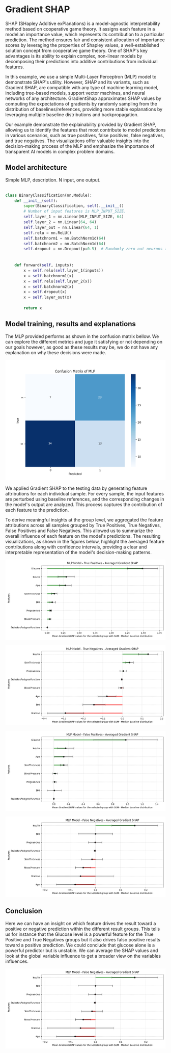 # Gradient SHAP


SHAP (SHapley Additive exPlanations) is a model-agnostic interpretability method based on cooperative game theory. It assigns each feature in a model an importance value, which represents its contribution to a particular prediction. The method ensures fair and consistent allocation of importance scores by leveraging the properties of Shapley values, a well-established solution concept from cooperative game theory. One of SHAP's key advantages is its ability to explain complex, non-linear models by decomposing their predictions into additive contributions from individual features.

In this example, we use a simple Multi-Layer Perceptron (MLP) model to demonstrate SHAP's utility. However, SHAP and its variants, such as Gradient SHAP, are compatible with any type of machine learning model, including tree-based models, support vector machines, and neural networks of any architecture. GradientShap approximates SHAP values by computing the expectations of gradients by randomly sampling from the distribution of baselines/references, providing more stable explanations by leveraging multiple baseline distributions and backpropagation.

Our example demonstrate the explainability provided by Gradient SHAP, allowing us to identify the features that most contribute to model predictions in various scenarios, such as true positives, false positives, false negatives, and true negatives. The visualizations offer valuable insights into the decision-making process of the MLP and emphasize the importance of transparent AI models in complex problem domains. 



## Model architecture

Simple MLP, description. N input, one output. 

```python

class BinaryClassification(nn.Module):
    def __init__(self):
        super(BinaryClassification, self).__init__()
        # Number of input features is MLP_INPUT_SIZE.
        self.layer_1 = nn.Linear(MLP_INPUT_SIZE, 64) 
        self.layer_2 = nn.Linear(64, 64)
        self.layer_out = nn.Linear(64, 1) 
        self.relu = nn.ReLU()
        self.batchnorm1 = nn.BatchNorm1d(64)
        self.batchnorm2 = nn.BatchNorm1d(64)
        self.dropout = nn.Dropout(p=0.5)  # Randomly zero out neurons to avoid overfitting

        
    def forward(self, inputs):
        x = self.relu(self.layer_1(inputs))
        x = self.batchnorm1(x)
        x = self.relu(self.layer_2(x))
        x = self.batchnorm2(x)
        x = self.dropout(x)
        x = self.layer_out(x)
        
        return x

```

## Model training, results and explanations

The MLP provided performs as shown in the confusion matrix bellow. We can explore the different metrics and juge it satisfying or not depending on our goals however, as good as these results may be, we do not have any explanation on why these decisions were made. 

![Confusion Matrix](./assets/img/confusion_matrix.png)

We applied Gradient SHAP to the testing data by generating feature attributions for each individual sample. For every sample, the input features are perturbed using baseline references, and the corresponding changes in the model's output are analyzed. This process captures the contribution of each feature to the prediction.

To derive meaningful insights at the group level, we aggregated the feature attributions across all samples grouped by True Positives, True Negatives, False Positives and False Negatives. This allowed us to summarize the overall influence of each feature on the model's predictions. The resulting visualizations, as shown in the figures below, highlight the averaged feature contributions along with confidence intervals, providing a clear and interpretable representation of the model's decision-making patterns.


![True Positives](./assets/img/GSHAP_MLP_TP.png)

![True Negatives](./assets/img/GSHAP_MLP_TN.png)

![False Positives](./assets/img/GSHAP_MLP_FP.png)

![False Negatives](./assets/img/GSHAP_MLP_FN.png)

## Conclusion

Here we can have an insight on which feature drives the result toward a positive or negative prediction within the different result groups. This tells us for instance that the Glucose level is a powerful feature for the True Positive and True Negatives groups but it also drives falso positive results toward a positive prediction. We could conclude that glucose alone is a powerful predictor but is unstable. We can average the SHAP values and look at the global variable influence to get a broader view on the variables influences.


![Global Variable Influence](./assets/img/GSHAP_MLP_FN.png)

